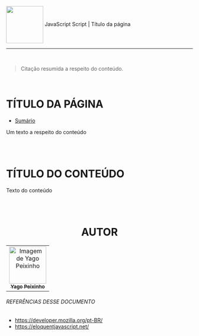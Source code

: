 <div class="header">
    <img align="center" src="https://upload.wikimedia.org/wikipedia/commons/thumb/9/99/Unofficial_JavaScript_logo_2.svg/640px-Unofficial_JavaScript_logo_2.svg.png" width="100"/> JavaScript Script | Título da página
</div>

---

<br>

> Citação resumida a respeito do conteúdo.

<br>

# TÍTULO DA PÁGINA
- [Sumário](#teste)

Um texto a respeito do conteúdo

<br>
<br>

# TÍTULO DO CONTEÚDO
Texto do conteúdo

<br>
<br>

<div align="center">

# AUTOR

</div>

<div class="footer">
    <table align="center">
        <tr>
            <td align="center"> 
		        <a href="https://github.com/yagopeixinho">
			        <img src="https://avatars.githubusercontent.com/u/81770553?v=4" width="100px;" alt="Imagem de Yago Peixinho">    
<br>
		            <sub>
		                <b>Yago Peixinho </b>
		            </sub>
		        </a> 
	        </td> 
        </tr>
   </table>
</div>
<div>

###### REFERÊNCIAS DESSE DOCUMENTO
- https://developer.mozilla.org/pt-BR/
- https://eloquentjavascript.net/

</div>
